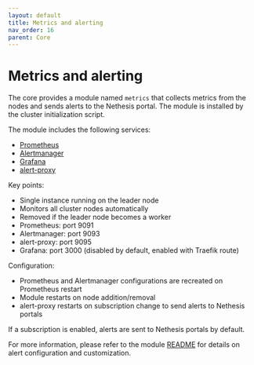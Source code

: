 ```yaml
---
layout: default
title: Metrics and alerting
nav_order: 16
parent: Core
---
```


# Metrics and alerting

The core provides a module named `metrics` that collects metrics from the nodes
and sends alerts to the Nethesis portal. The module is installed by the cluster
initialization script.

The module includes the following services:

- [Prometheus](https://prometheus.io/)
- [Alertmanager](https://prometheus.io/docs/alerting/alertmanager/)
- [Grafana](https://grafana.com/)
- [alert-proxy](alert-proxy/README.md)

Key points:

- Single instance running on the leader node
- Monitors all cluster nodes automatically
- Removed if the leader node becomes a worker
- Prometheus: port 9091
- Alertmanager: port 9093
- alert-proxy: port 9095
- Grafana: port 3000 (disabled by default, enabled with Traefik route)

Configuration:

- Prometheus and Alertmanager configurations are recreated on Prometheus restart
- Module restarts on node addition/removal
- alert-proxy restarts on subscription change to send alerts to Nethesis portals

If a subscription is enabled, alerts are sent to Nethesis portals by default.

For more information, please refer to the module [README](https://github.com/NethServer/ns8-metrics) for details on alert configuration and customization.